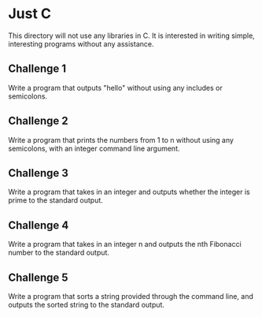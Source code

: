 # Just C

This directory will not use any libraries in C. It is interested in writing simple, interesting programs without any assistance.

## Challenge 1

Write a program that outputs "hello" without using any includes or semicolons.

## Challenge 2

Write a program that prints the numbers from 1 to n without using any semicolons, with an integer command line argument.

## Challenge 3

Write a program that takes in an integer and outputs whether the integer is prime to the standard output.

## Challenge 4

Write a program that takes in an integer n and outputs the nth Fibonacci number to the standard output.

## Challenge 5

Write a program that sorts a string provided through the command line, and outputs the sorted string to the standard output.
